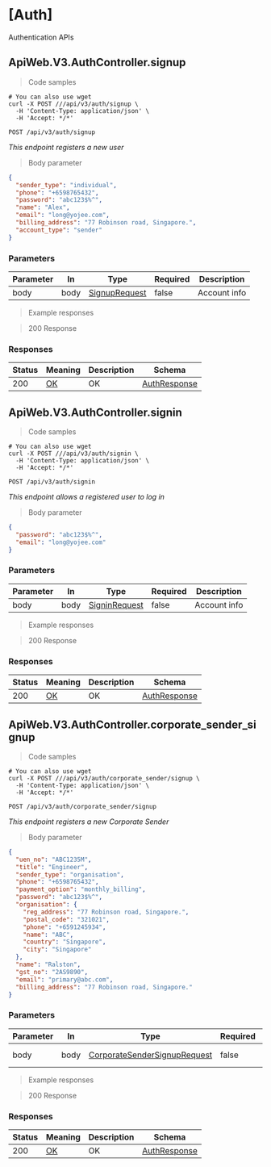 <h1 id="Yojee-APIs-[Auth]">[Auth]</h1>

Authentication APIs

## ApiWeb.V3.AuthController.signup

<a id="opIdApiWeb.V3.AuthController.signup"></a>

> Code samples

```shell
# You can also use wget
curl -X POST ///api/v3/auth/signup \
  -H 'Content-Type: application/json' \
  -H 'Accept: */*'

```

`POST /api/v3/auth/signup`

*This endpoint registers a new user*

> Body parameter

```json
{
  "sender_type": "individual",
  "phone": "+6598765432",
  "password": "abc123$%^",
  "name": "Alex",
  "email": "long@yojee.com",
  "billing_address": "77 Robinson road, Singapore.",
  "account_type": "sender"
}
```

<h3 id="apiweb.v3.authcontroller.signup-parameters">Parameters</h3>

|Parameter|In|Type|Required|Description|
|---|---|---|---|---|
|body|body|[SignupRequest](#schemasignuprequest)|false|Account info|

> Example responses

> 200 Response

<h3 id="apiweb.v3.authcontroller.signup-responses">Responses</h3>

|Status|Meaning|Description|Schema|
|---|---|---|---|
|200|[OK](https://tools.ietf.org/html/rfc7231#section-6.3.1)|OK|[AuthResponse](#schemaauthresponse)|


## ApiWeb.V3.AuthController.signin

<a id="opIdApiWeb.V3.AuthController.signin"></a>

> Code samples

```shell
# You can also use wget
curl -X POST ///api/v3/auth/signin \
  -H 'Content-Type: application/json' \
  -H 'Accept: */*'

```

`POST /api/v3/auth/signin`

*This endpoint allows a registered user to log in*

> Body parameter

```json
{
  "password": "abc123$%^",
  "email": "long@yojee.com"
}
```

<h3 id="apiweb.v3.authcontroller.signin-parameters">Parameters</h3>

|Parameter|In|Type|Required|Description|
|---|---|---|---|---|
|body|body|[SigninRequest](#schemasigninrequest)|false|Account info|

> Example responses

> 200 Response

<h3 id="apiweb.v3.authcontroller.signin-responses">Responses</h3>

|Status|Meaning|Description|Schema|
|---|---|---|---|
|200|[OK](https://tools.ietf.org/html/rfc7231#section-6.3.1)|OK|[AuthResponse](#schemaauthresponse)|


## ApiWeb.V3.AuthController.corporate_sender_signup

<a id="opIdApiWeb.V3.AuthController.corporate_sender_signup"></a>

> Code samples

```shell
# You can also use wget
curl -X POST ///api/v3/auth/corporate_sender/signup \
  -H 'Content-Type: application/json' \
  -H 'Accept: */*'

```

`POST /api/v3/auth/corporate_sender/signup`

*This endpoint registers a new Corporate Sender*

> Body parameter

```json
{
  "uen_no": "ABC1235M",
  "title": "Engineer",
  "sender_type": "organisation",
  "phone": "+6598765432",
  "payment_option": "monthly_billing",
  "password": "abc123$%^",
  "organisation": {
    "reg_address": "77 Robinson road, Singapore.",
    "postal_code": "321021",
    "phone": "+6591245934",
    "name": "ABC",
    "country": "Singapore",
    "city": "Singapore"
  },
  "name": "Ralston",
  "gst_no": "2AS9890",
  "email": "primary@abc.com",
  "billing_address": "77 Robinson road, Singapore."
}
```

<h3 id="apiweb.v3.authcontroller.corporate_sender_signup-parameters">Parameters</h3>

|Parameter|In|Type|Required|Description|
|---|---|---|---|---|
|body|body|[CorporateSenderSignupRequest](#schemacorporatesendersignuprequest)|false|Account info|

> Example responses

> 200 Response

<h3 id="apiweb.v3.authcontroller.corporate_sender_signup-responses">Responses</h3>

|Status|Meaning|Description|Schema|
|---|---|---|---|
|200|[OK](https://tools.ietf.org/html/rfc7231#section-6.3.1)|OK|[AuthResponse](#schemaauthresponse)|
